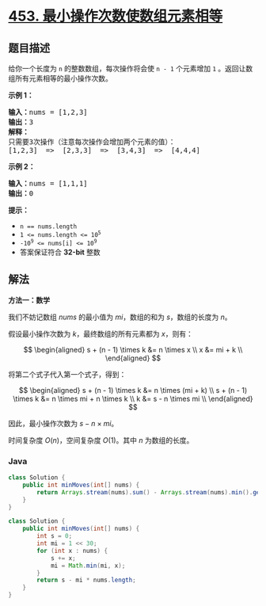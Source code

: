 # [453. 最小操作次数使数组元素相等](https://leetcode.cn/problems/minimum-moves-to-equal-array-elements)

## 题目描述

<p>给你一个长度为 <code>n</code> 的整数数组，每次操作将会使 <code>n - 1</code> 个元素增加 <code>1</code> 。返回让数组所有元素相等的最小操作次数。</p>

<p><strong>示例 1：</strong></p>

<pre>
<strong>输入：</strong>nums = [1,2,3]
<strong>输出：</strong>3
<strong>解释：</strong>
只需要3次操作（注意每次操作会增加两个元素的值）：
[1,2,3]  =&gt;  [2,3,3]  =&gt;  [3,4,3]  =&gt;  [4,4,4]
</pre>

<p><strong>示例 2：</strong></p>

<pre>
<strong>输入：</strong>nums = [1,1,1]
<strong>输出：</strong>0
</pre>

<p><strong>提示：</strong></p>

<ul>
	<li><code>n == nums.length</code></li>
	<li><code>1 &lt;= nums.length &lt;= 10<sup>5</sup></code></li>
	<li><code>-10<sup>9</sup> &lt;= nums[i] &lt;= 10<sup>9</sup></code></li>
	<li>答案保证符合 <strong>32-bit</strong> 整数</li>
</ul>

## 解法

**方法一：数学**

我们不妨记数组 $nums$ 的最小值为 $mi$，数组的和为 $s$，数组的长度为 $n$。

假设最小操作次数为 $k$，最终数组的所有元素都为 $x$，则有：

$$
\begin{aligned}
s + (n - 1) \times k &= n \times x \\
x &= mi + k \\
\end{aligned}
$$

将第二个式子代入第一个式子，得到：

$$
\begin{aligned}
s + (n - 1) \times k &= n \times (mi + k) \\
s + (n - 1) \times k &= n \times mi + n \times k \\
k &= s - n \times mi \\
\end{aligned}
$$

因此，最小操作次数为 $s - n \times mi$。

时间复杂度 $O(n)$，空间复杂度 $O(1)$。其中 $n$ 为数组的长度。

### **Java**

```java
class Solution {
    public int minMoves(int[] nums) {
        return Arrays.stream(nums).sum() - Arrays.stream(nums).min().getAsInt() * nums.length;
    }
}
```

```java
class Solution {
    public int minMoves(int[] nums) {
        int s = 0;
        int mi = 1 << 30;
        for (int x : nums) {
            s += x;
            mi = Math.min(mi, x);
        }
        return s - mi * nums.length;
    }
}
```
